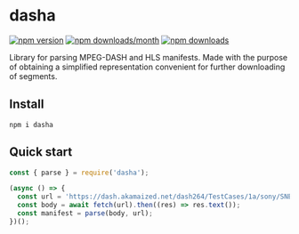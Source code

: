 # dasha

[![npm version](https://img.shields.io/npm/v/dasha?style=flat&color=white)](https://www.npmjs.com/package/dasha)
[![npm downloads/month](https://img.shields.io/npm/dm/dasha?style=flat&color=white)](https://www.npmjs.com/package/dasha)
[![npm downloads](https://img.shields.io/npm/dt/dasha?style=flat&color=white)](https://www.npmjs.com/package/dasha)

Library for parsing MPEG-DASH and HLS manifests. Made with the purpose of obtaining a simplified representation convenient for further downloading of segments.

## Install

```shell
npm i dasha
```

## Quick start

```js
const { parse } = require('dasha');

(async () => {
  const url = 'https://dash.akamaized.net/dash264/TestCases/1a/sony/SNE_DASH_SD_CASE1A_REVISED.mpd';
  const body = await fetch(url).then((res) => res.text());
  const manifest = parse(body, url);
})();
```

